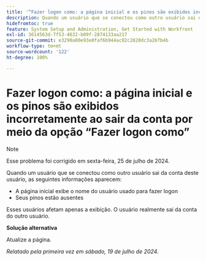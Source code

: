```yaml
---
title: '“Fazer logon como: a página inicial e os pinos são exibidos incorretamente ao sair da conta por meio da opção Fazer logon como”'
description: Quando um usuário que se conectou como outro usuário sai da conta deste usuário, os seguintes problemas aparecem em sua tela inicial.
hidefromtoc: true
feature: System Setup and Administration, Get Started with Workfront
exl-id: 3614563d-7f53-4632-b09f-2874133aa217
source-git-commit: e3290a00e93e0faf6b944ac02c2820dc3a26fb4b
workflow-type: tm+mt
source-wordcount: '122'
ht-degree: 100%

---
```


# Fazer logon como: a página inicial e os pinos são exibidos incorretamente ao sair da conta por meio da opção “Fazer logon como”

>[!NOTE]
>
>Esse problema foi corrigido em sexta-feira, 25 de julho de 2024.

Quando um usuário que se conectou como outro usuário sai da conta deste usuário, as seguintes informações aparecem:

* A página inicial exibe o nome do usuário usado para fazer logon
* Seus pinos estão ausentes

Esses usuários afetam apenas a exibição. O usuário realmente sai da conta do outro usuário.

**Solução alternativa**

Atualize a página.

_Relatado pela primeira vez em sábado, 19 de julho de 2024._
